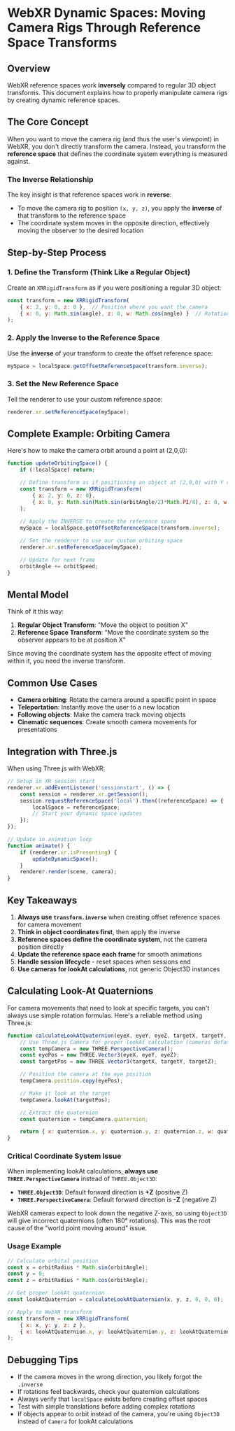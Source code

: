 # WebXR Dynamic Spaces: Moving Camera Rigs Through Reference Space Transforms

## Overview

WebXR reference spaces work **inversely** compared to regular 3D object transforms. This document explains how to properly manipulate camera rigs by creating dynamic reference spaces.

## The Core Concept

When you want to move the camera rig (and thus the user's viewpoint) in WebXR, you don't directly transform the camera. Instead, you transform the **reference space** that defines the coordinate system everything is measured against.

### The Inverse Relationship

The key insight is that reference spaces work in **reverse**:
- To move the camera rig to position `(x, y, z)`, you apply the **inverse** of that transform to the reference space
- The coordinate system moves in the opposite direction, effectively moving the observer to the desired location

## Step-by-Step Process

### 1. Define the Transform (Think Like a Regular Object)

Create an `XRRigidTransform` as if you were positioning a regular 3D object:

```javascript
const transform = new XRRigidTransform(
    { x: 2, y: 0, z: 0 },  // Position where you want the camera
    { x: 0, y: Math.sin(angle), z: 0, w: Math.cos(angle) }  // Rotation quaternion
);
```

### 2. Apply the Inverse to the Reference Space

Use the **inverse** of your transform to create the offset reference space:

```javascript
mySpace = localSpace.getOffsetReferenceSpace(transform.inverse);
```

### 3. Set the New Reference Space

Tell the renderer to use your custom reference space:

```javascript
renderer.xr.setReferenceSpace(mySpace);
```

## Complete Example: Orbiting Camera

Here's how to make the camera orbit around a point at (2,0,0):

```javascript
function updateOrbitingSpace() {
    if (!localSpace) return;

    // Define transform as if positioning an object at (2,0,0) with Y rotation
    const transform = new XRRigidTransform(
        { x: 2, y: 0, z: 0},
        { x: 0, y: Math.sin(Math.sin(orbitAngle/2)*Math.PI/8), z: 0, w: Math.cos(Math.sin(orbitAngle/2)*Math.PI/8) }
    );
    
    // Apply the INVERSE to create the reference space
    mySpace = localSpace.getOffsetReferenceSpace(transform.inverse);

    // Set the renderer to use our custom orbiting space
    renderer.xr.setReferenceSpace(mySpace);

    // Update for next frame
    orbitAngle += orbitSpeed;
}
```

## Mental Model

Think of it this way:
1. **Regular Object Transform**: "Move the object to position X"
2. **Reference Space Transform**: "Move the coordinate system so the observer appears to be at position X"

Since moving the coordinate system has the opposite effect of moving within it, you need the inverse transform.

## Common Use Cases

- **Camera orbiting**: Rotate the camera around a specific point in space
- **Teleportation**: Instantly move the user to a new location
- **Following objects**: Make the camera track moving objects
- **Cinematic sequences**: Create smooth camera movements for presentations

## Integration with Three.js

When using Three.js with WebXR:

```javascript
// Setup in XR session start
renderer.xr.addEventListener('sessionstart', () => {
    const session = renderer.xr.getSession();
    session.requestReferenceSpace('local').then((referenceSpace) => {
        localSpace = referenceSpace;
        // Start your dynamic space updates
    });
});

// Update in animation loop
function animate() {
    if (renderer.xr.isPresenting) {
        updateDynamicSpace();
    }
    renderer.render(scene, camera);
}
```

## Key Takeaways

1. **Always use `transform.inverse`** when creating offset reference spaces for camera movement
2. **Think in object coordinates first**, then apply the inverse
3. **Reference spaces define the coordinate system**, not the camera position directly
4. **Update the reference space each frame** for smooth animations
5. **Handle session lifecycle** - reset spaces when sessions end
6. **Use cameras for lookAt calculations**, not generic Object3D instances

## Calculating Look-At Quaternions

For camera movements that need to look at specific targets, you can't always use simple rotation formulas. Here's a reliable method using Three.js:

```javascript
function calculateLookAtQuaternion(eyeX, eyeY, eyeZ, targetX, targetY, targetZ) {
    // Use Three.js Camera for proper lookAt calculation (cameras default to looking down -Z)
    const tempCamera = new THREE.PerspectiveCamera();
    const eyePos = new THREE.Vector3(eyeX, eyeY, eyeZ);
    const targetPos = new THREE.Vector3(targetX, targetY, targetZ);

    // Position the camera at the eye position
    tempCamera.position.copy(eyePos);

    // Make it look at the target
    tempCamera.lookAt(targetPos);

    // Extract the quaternion
    const quaternion = tempCamera.quaternion;

    return { x: quaternion.x, y: quaternion.y, z: quaternion.z, w: quaternion.w };
}
```

### Critical Coordinate System Issue

When implementing lookAt calculations, **always use `THREE.PerspectiveCamera`** instead of `THREE.Object3D`:

- **`THREE.Object3D`**: Default forward direction is **+Z** (positive Z)
- **`THREE.PerspectiveCamera`**: Default forward direction is **-Z** (negative Z)

WebXR cameras expect to look down the negative Z-axis, so using `Object3D` will give incorrect quaternions (often 180° rotations). This was the root cause of the "world point moving around" issue.

### Usage Example

```javascript
// Calculate orbital position
const x = orbitRadius * Math.sin(orbitAngle);
const y = 0;
const z = orbitRadius * Math.cos(orbitAngle);

// Get proper lookAt quaternion
const lookAtQuaternion = calculateLookAtQuaternion(x, y, z, 0, 0, 0);

// Apply to WebXR transform
const transform = new XRRigidTransform(
    { x: x, y: y, z: z },
    { x: lookAtQuaternion.x, y: lookAtQuaternion.y, z: lookAtQuaternion.z, w: lookAtQuaternion.w }
);
```

## Debugging Tips

- If the camera moves in the wrong direction, you likely forgot the `.inverse`
- If rotations feel backwards, check your quaternion calculations
- Always verify that `localSpace` exists before creating offset spaces
- Test with simple translations before adding complex rotations
- If objects appear to orbit instead of the camera, you're using `Object3D` instead of `Camera` for lookAt calculations 